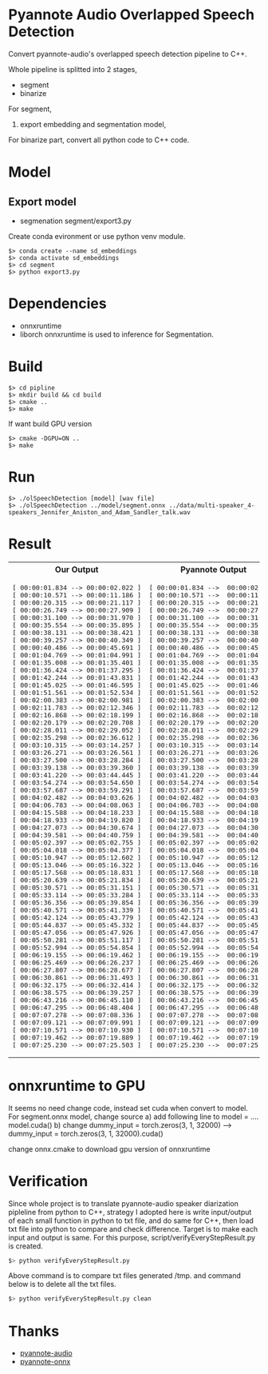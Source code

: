 # Pyannote Audio Overlapped Speech Detection

Convert pyannote-audio's overlapped speech detection pipeline to C++.

Whole pipeline is splitted into 2 stages,
- segment
- binarize

For segment,
1. export embedding and segmentation model,

For binarize part, convert all python code to C++ code.

# Model 

## Export model
- segmenation
segment/export3.py

Create conda evironment or use python venv module.
```
$> conda create --name sd_embeddings
$> conda activate sd_embeddings
$> cd segment
$> python export3.py
```

# Dependencies
- onnxruntime
- liborch
onnxruntime is used to inference for Segmentation. 


# Build

```
$> cd pipline
$> mkdir build && cd build
$> cmake ..
$> make
```
If want build GPU version
```
$> cmake -DGPU=ON ..
$> make
```

# Run
```
$> ./olSpeechDetection [model] [wav file] 
$> ./olSpeechDetection ../model/segment.onnx ../data/multi-speaker_4-speakers_Jennifer_Aniston_and_Adam_Sandler_talk.wav
```

# Result
<table>
<tr><th>Our Output</th><th>Pyannote Output</th></tr>
<tr><td>
<pre>
[ 00:00:01.834 --> 00:00:02.022 ]
[ 00:00:10.571 --> 00:00:11.186 ]
[ 00:00:20.315 --> 00:00:21.117 ]
[ 00:00:26.749 --> 00:00:27.909 ]
[ 00:00:31.100 --> 00:00:31.970 ]
[ 00:00:35.554 --> 00:00:35.895 ]
[ 00:00:38.131 --> 00:00:38.421 ]
[ 00:00:39.257 --> 00:00:40.349 ]
[ 00:00:40.486 --> 00:00:45.691 ]
[ 00:01:04.769 --> 00:01:04.991 ]
[ 00:01:35.008 --> 00:01:35.401 ]
[ 00:01:36.424 --> 00:01:37.295 ]
[ 00:01:42.244 --> 00:01:43.831 ]
[ 00:01:45.025 --> 00:01:46.595 ]
[ 00:01:51.561 --> 00:01:52.534 ]
[ 00:02:00.383 --> 00:02:00.981 ]
[ 00:02:11.783 --> 00:02:12.346 ]
[ 00:02:16.868 --> 00:02:18.199 ]
[ 00:02:20.179 --> 00:02:20.708 ]
[ 00:02:28.011 --> 00:02:29.052 ]
[ 00:02:35.298 --> 00:02:36.612 ]
[ 00:03:10.315 --> 00:03:14.257 ]
[ 00:03:26.271 --> 00:03:26.561 ]
[ 00:03:27.500 --> 00:03:28.284 ]
[ 00:03:39.138 --> 00:03:39.360 ]
[ 00:03:41.220 --> 00:03:44.445 ]
[ 00:03:54.274 --> 00:03:54.650 ]
[ 00:03:57.687 --> 00:03:59.291 ]
[ 00:04:02.482 --> 00:04:03.626 ]
[ 00:04:06.783 --> 00:04:08.063 ]
[ 00:04:15.588 --> 00:04:18.233 ]
[ 00:04:18.933 --> 00:04:19.820 ]
[ 00:04:27.073 --> 00:04:30.674 ]
[ 00:04:39.581 --> 00:04:40.759 ]
[ 00:05:02.397 --> 00:05:02.755 ]
[ 00:05:04.018 --> 00:05:04.377 ]
[ 00:05:10.947 --> 00:05:12.602 ]
[ 00:05:13.046 --> 00:05:16.322 ]
[ 00:05:17.568 --> 00:05:18.831 ]
[ 00:05:20.639 --> 00:05:21.834 ]
[ 00:05:30.571 --> 00:05:31.151 ]
[ 00:05:33.114 --> 00:05:33.284 ]
[ 00:05:36.356 --> 00:05:39.854 ]
[ 00:05:40.571 --> 00:05:41.339 ]
[ 00:05:42.124 --> 00:05:43.779 ]
[ 00:05:44.837 --> 00:05:45.332 ]
[ 00:05:47.056 --> 00:05:47.926 ]
[ 00:05:50.281 --> 00:05:51.117 ]
[ 00:05:52.994 --> 00:05:54.854 ]
[ 00:06:19.155 --> 00:06:19.462 ]
[ 00:06:25.469 --> 00:06:26.237 ]
[ 00:06:27.807 --> 00:06:28.677 ]
[ 00:06:30.861 --> 00:06:31.493 ]
[ 00:06:32.175 --> 00:06:32.414 ]
[ 00:06:38.575 --> 00:06:39.257 ]
[ 00:06:43.216 --> 00:06:45.110 ]
[ 00:06:47.295 --> 00:06:48.404 ]
[ 00:07:07.278 --> 00:07:08.336 ]
[ 00:07:09.121 --> 00:07:09.991 ]
[ 00:07:10.571 --> 00:07:10.930 ]
[ 00:07:19.462 --> 00:07:19.889 ]
[ 00:07:25.230 --> 00:07:25.503 ]
</pre>
</td><td>
<pre>
[ 00:00:01.834 -->  00:00:02.022]
[ 00:00:10.571 -->  00:00:11.186]
[ 00:00:20.315 -->  00:00:21.117]
[ 00:00:26.749 -->  00:00:27.909]
[ 00:00:31.100 -->  00:00:31.970]
[ 00:00:35.554 -->  00:00:35.895]
[ 00:00:38.131 -->  00:00:38.421]
[ 00:00:39.257 -->  00:00:40.349]
[ 00:00:40.486 -->  00:00:45.691]
[ 00:01:04.769 -->  00:01:04.991]
[ 00:01:35.008 -->  00:01:35.401]
[ 00:01:36.424 -->  00:01:37.295]
[ 00:01:42.244 -->  00:01:43.831]
[ 00:01:45.025 -->  00:01:46.595]
[ 00:01:51.561 -->  00:01:52.534]
[ 00:02:00.383 -->  00:02:00.981]
[ 00:02:11.783 -->  00:02:12.346]
[ 00:02:16.868 -->  00:02:18.199]
[ 00:02:20.179 -->  00:02:20.708]
[ 00:02:28.011 -->  00:02:29.052]
[ 00:02:35.298 -->  00:02:36.612]
[ 00:03:10.315 -->  00:03:14.257]
[ 00:03:26.271 -->  00:03:26.561]
[ 00:03:27.500 -->  00:03:28.284]
[ 00:03:39.138 -->  00:03:39.360]
[ 00:03:41.220 -->  00:03:44.445]
[ 00:03:54.274 -->  00:03:54.650]
[ 00:03:57.687 -->  00:03:59.291]
[ 00:04:02.482 -->  00:04:03.626]
[ 00:04:06.783 -->  00:04:08.063]
[ 00:04:15.588 -->  00:04:18.233]
[ 00:04:18.933 -->  00:04:19.820]
[ 00:04:27.073 -->  00:04:30.674]
[ 00:04:39.581 -->  00:04:40.759]
[ 00:05:02.397 -->  00:05:02.755]
[ 00:05:04.018 -->  00:05:04.377]
[ 00:05:10.947 -->  00:05:12.602]
[ 00:05:13.046 -->  00:05:16.322]
[ 00:05:17.568 -->  00:05:18.831]
[ 00:05:20.639 -->  00:05:21.834]
[ 00:05:30.571 -->  00:05:31.151]
[ 00:05:33.114 -->  00:05:33.284]
[ 00:05:36.356 -->  00:05:39.854]
[ 00:05:40.571 -->  00:05:41.339]
[ 00:05:42.124 -->  00:05:43.779]
[ 00:05:44.837 -->  00:05:45.332]
[ 00:05:47.056 -->  00:05:47.926]
[ 00:05:50.281 -->  00:05:51.117]
[ 00:05:52.994 -->  00:05:54.854]
[ 00:06:19.155 -->  00:06:19.462]
[ 00:06:25.469 -->  00:06:26.237]
[ 00:06:27.807 -->  00:06:28.677]
[ 00:06:30.861 -->  00:06:31.493]
[ 00:06:32.175 -->  00:06:32.414]
[ 00:06:38.575 -->  00:06:39.257]
[ 00:06:43.216 -->  00:06:45.110]
[ 00:06:47.295 -->  00:06:48.404]
[ 00:07:07.278 -->  00:07:08.336]
[ 00:07:09.121 -->  00:07:09.991]
[ 00:07:10.571 -->  00:07:10.930]
[ 00:07:19.462 -->  00:07:19.889]
[ 00:07:25.230 -->  00:07:25.503]
</pre>
</td></tr>
</table>
</pre>

# onnxruntime to GPU
It seems no need change code, instead set cuda when convert to model. For segment.onnx model, change source 
a) add following line to model = ....
model.cuda() 
b) change 
dummy_input = torch.zeros(3, 1, 32000)
-->
dummy_input = torch.zeros(3, 1, 32000).cuda()

change onnx.cmake to download gpu version of onnxruntime

# Verification
Since whole project is to translate pyannote-audio speaker diarization pipleline from python to C++, strategy I adopted here is 
write input/output of each small function in python to txt file, and do same for C++, then load txt file into python to compare 
and check difference. Target is to make each input and output is same.
For this purpose, script/verifyEveryStepResult.py is created.
``` bash
$> python verifyEveryStepResult.py
```
Above command is to compare txt files generated /tmp. and command below is to delete all the txt files.
``` bash
$> python verifyEveryStepResult.py clean
```

# Thanks

- [pyannote-audio](https://github.com/pyannote/pyannote-audio)
- [pyannote-onnx](https://github.com/pengzhendong/pyannote-onnx)

